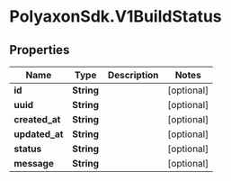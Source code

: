 # PolyaxonSdk.V1BuildStatus

## Properties
Name | Type | Description | Notes
------------ | ------------- | ------------- | -------------
**id** | **String** |  | [optional] 
**uuid** | **String** |  | [optional] 
**created_at** | **String** |  | [optional] 
**updated_at** | **String** |  | [optional] 
**status** | **String** |  | [optional] 
**message** | **String** |  | [optional] 


